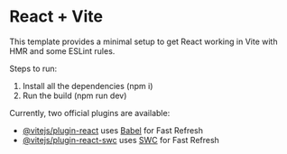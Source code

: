 # React + Vite

This template provides a minimal setup to get React working in Vite with HMR and some ESLint rules.

Steps to run:
1. Install all the dependencies (npm i)
2. Run the build (npm run dev)

Currently, two official plugins are available:

- [@vitejs/plugin-react](https://github.com/vitejs/vite-plugin-react/blob/main/packages/plugin-react/README.md) uses [Babel](https://babeljs.io/) for Fast Refresh
- [@vitejs/plugin-react-swc](https://github.com/vitejs/vite-plugin-react-swc) uses [SWC](https://swc.rs/) for Fast Refresh
